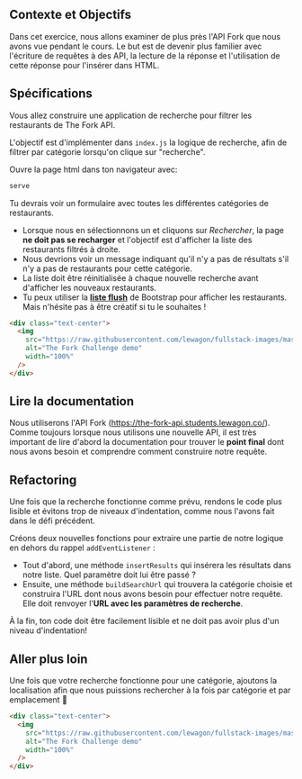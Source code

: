 ## Contexte et Objectifs

Dans cet exercice, nous allons examiner de plus près l'API Fork que nous avons vue pendant le cours. Le but est de devenir plus familier avec l'écriture de requêtes à des API, la lecture de la réponse et l'utilisation de cette réponse pour l'insérer dans HTML.

## Spécifications

Vous allez construire une application de recherche pour filtrer les restaurants de The Fork API.

L'objectif est d'implémenter dans `index.js` la logique de recherche, afin de filtrer par catégorie lorsqu'on clique sur "recherche".

Ouvre la page html dans ton navigateur avec:

```bash
serve
```

Tu devrais voir un formulaire avec toutes les différentes catégories de restaurants.

- Lorsque nous en sélectionnons un et cliquons sur _Rechercher_, la page **ne doit pas se recharger** et l'objectif est d'afficher la liste des restaurants filtrés à droite.
- Nous devrions voir un message indiquant qu'il n'y a pas de résultats s'il n'y a pas de restaurants pour cette catégorie.
- La liste doit être réinitialisée à chaque nouvelle recherche avant d'afficher les nouveaux restaurants.
- Tu peux utiliser la [**liste flush**](https://getbootstrap.com/docs/5.2/components/list-group/#flush) de Bootstrap pour afficher les restaurants. Mais n'hésite pas à être créatif si tu le souhaites !

```html
<div class="text-center">
  <img
    src="https://raw.githubusercontent.com/lewagon/fullstack-images/master/frontend/the-fork-challenge-1.png"
    alt="The Fork Challenge demo"
    width="100%"
  />
</div>
```

## Lire la documentation

Nous utiliserons l'API Fork (https://the-fork-api.students.lewagon.co/). Comme toujours lorsque nous utilisons une nouvelle API, il est très important de lire d'abord la documentation pour trouver le **point final** dont nous avons besoin et comprendre comment construire notre requête.

## Refactoring

Une fois que la recherche fonctionne comme prévu, rendons le code plus lisible et évitons trop de niveaux d'indentation, comme nous l'avons fait dans le défi précédent.

Créons deux nouvelles fonctions pour extraire une partie de notre logique en dehors du rappel `addEventListener` :

- Tout d'abord, une méthode `insertResults` qui insérera les résultats dans notre liste. Quel paramètre doit lui être passé ?
- Ensuite, une méthode `buildSearchUrl` qui trouvera la catégorie choisie et construira l'URL dont nous avons besoin pour effectuer notre requête. Elle doit renvoyer l'**URL avec les paramètres de recherche**.

À la fin, ton code doit être facilement lisible et ne doit pas avoir plus d'un niveau d'indentation!

## Aller plus loin

Une fois que votre recherche fonctionne pour une catégorie, ajoutons la localisation afin que nous puissions rechercher à la fois par catégorie et par emplacement 🎉

```html
<div class="text-center">
  <img
    src="https://raw.githubusercontent.com/lewagon/fullstack-images/master/frontend/the-fork-challenge-2.png"
    alt="The Fork Challenge demo"
    width="100%"
  />
</div>
```

